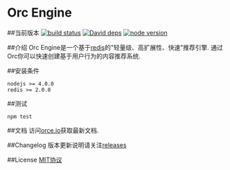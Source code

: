 Orc Engine
=

##当前版本
[![build status][travis-image]][travis-url]
[![David deps][david-image]][david-url]
[![node version][node-image]][node-url]

[travis-url]: https://travis-ci.org/baka397/Orc-Engine
[travis-image]: https://img.shields.io/travis/baka397/Orc-Engine/develop.svg?style=flat-square
[david-image]: https://img.shields.io/david/baka397/Orc-Engine.svg?style=flat-square
[david-url]: https://david-dm.org/baka397/Orc-Engine
[node-image]: https://img.shields.io/badge/node.js-%3E=_4.2-green.svg?style=flat-square
[node-url]: http://nodejs.org/download/

##介绍
Orc Engine是一个基于[redis](http://redis.io/)的"轻量级、高扩展性、快速"推荐引擎.
通过Orc你可以快速创建基于用户行为的内容推荐系统.

##安装条件
```
nodejs >= 4.0.0
redis >= 2.0.0
```

##测试
```
npm test
```

##文档
访问[orce.io](https://orce.io)获取最新文档.

##Changelog
版本更新说明请关注[releases](https://github.com/baka397/Orc-Engine/releases)

##License
[MIT协议](https://opensource.org/licenses/MIT)